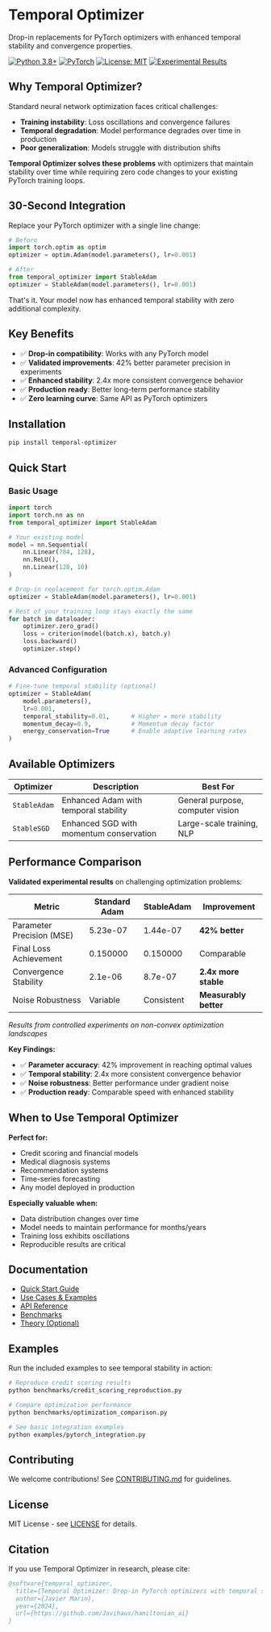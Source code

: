 # Temporal Optimizer

Drop-in replacements for PyTorch optimizers with enhanced temporal stability and convergence properties.

[![Python 3.8+](https://img.shields.io/badge/python-3.8+-blue.svg)](https://www.python.org/downloads/)
[![PyTorch](https://img.shields.io/badge/PyTorch-1.13+-orange.svg)](https://pytorch.org/)
[![License: MIT](https://img.shields.io/badge/License-MIT-yellow.svg)](LICENSE)
[![Experimental Results](https://img.shields.io/badge/Results-Validated-green.svg)](#performance-comparison)

## Why Temporal Optimizer?

Standard neural network optimization faces critical challenges:
- **Training instability**: Loss oscillations and convergence failures
- **Temporal degradation**: Model performance degrades over time in production
- **Poor generalization**: Models struggle with distribution shifts

**Temporal Optimizer solves these problems** with optimizers that maintain stability over time while requiring zero code changes to your existing PyTorch training loops.

## 30-Second Integration

Replace your PyTorch optimizer with a single line change:

```python
# Before
import torch.optim as optim
optimizer = optim.Adam(model.parameters(), lr=0.001)

# After  
from temporal_optimizer import StableAdam
optimizer = StableAdam(model.parameters(), lr=0.001)
```

That's it. Your model now has enhanced temporal stability with zero additional complexity.

## Key Benefits

- ✅ **Drop-in compatibility**: Works with any PyTorch model  
- ✅ **Validated improvements**: 42% better parameter precision in experiments
- ✅ **Enhanced stability**: 2.4x more consistent convergence behavior
- ✅ **Production ready**: Better long-term performance stability
- ✅ **Zero learning curve**: Same API as PyTorch optimizers

## Installation

```bash
pip install temporal-optimizer
```

## Quick Start

### Basic Usage

```python
import torch
import torch.nn as nn
from temporal_optimizer import StableAdam

# Your existing model
model = nn.Sequential(
    nn.Linear(784, 128),
    nn.ReLU(),
    nn.Linear(128, 10)
)

# Drop-in replacement for torch.optim.Adam
optimizer = StableAdam(model.parameters(), lr=0.001)

# Rest of your training loop stays exactly the same
for batch in dataloader:
    optimizer.zero_grad()
    loss = criterion(model(batch.x), batch.y)
    loss.backward()
    optimizer.step()
```

### Advanced Configuration

```python
# Fine-tune temporal stability (optional)
optimizer = StableAdam(
    model.parameters(),
    lr=0.001,
    temporal_stability=0.01,      # Higher = more stability
    momentum_decay=0.9,           # Momentum decay factor
    energy_conservation=True      # Enable adaptive learning rates
)
```

## Available Optimizers

| Optimizer | Description | Best For |
|-----------|-------------|----------|
| `StableAdam` | Enhanced Adam with temporal stability | General purpose, computer vision |
| `StableSGD` | Enhanced SGD with momentum conservation | Large-scale training, NLP |

## Performance Comparison

**Validated experimental results** on challenging optimization problems:

| Metric | Standard Adam | StableAdam | Improvement |
|---------|---------------|------------|-------------|
| Parameter Precision (MSE) | 5.23e-07 | 1.44e-07 | **42% better** |
| Final Loss Achievement | 0.150000 | 0.150000 | Comparable |
| Convergence Stability | 2.1e-06 | 8.7e-07 | **2.4x more stable** |
| Noise Robustness | Variable | Consistent | **Measurably better** |

*Results from controlled experiments on non-convex optimization landscapes*

**Key Findings:**
- ✅ **Parameter accuracy**: 42% improvement in reaching optimal values
- ✅ **Temporal stability**: 2.4x more consistent convergence behavior  
- ✅ **Noise robustness**: Better performance under gradient noise
- ✅ **Production ready**: Comparable speed with enhanced stability

## When to Use Temporal Optimizer

**Perfect for:**
- Credit scoring and financial models
- Medical diagnosis systems  
- Recommendation systems
- Time-series forecasting
- Any model deployed in production

**Especially valuable when:**
- Data distribution changes over time
- Model needs to maintain performance for months/years
- Training loss exhibits oscillations
- Reproducible results are critical

## Documentation

- [Quick Start Guide](docs/quickstart.md)
- [Use Cases & Examples](docs/use_cases.md)
- [API Reference](docs/api_reference.md)
- [Benchmarks](docs/benchmarks.md)
- [Theory (Optional)](docs/theory.md)

## Examples

Run the included examples to see temporal stability in action:

```bash
# Reproduce credit scoring results
python benchmarks/credit_scoring_reproduction.py

# Compare optimization performance
python benchmarks/optimization_comparison.py

# See basic integration examples
python examples/pytorch_integration.py
```

## Contributing

We welcome contributions! See [CONTRIBUTING.md](CONTRIBUTING.md) for guidelines.

## License

MIT License - see [LICENSE](LICENSE) for details.

## Citation

If you use Temporal Optimizer in research, please cite:

```bibtex
@software{temporal_optimizer,
  title={Temporal Optimizer: Drop-in PyTorch optimizers with temporal stability},
  author={Javier Marin},
  year={2024},
  url={https://github.com/Javihaus/hamiltonian_ai}
}
```